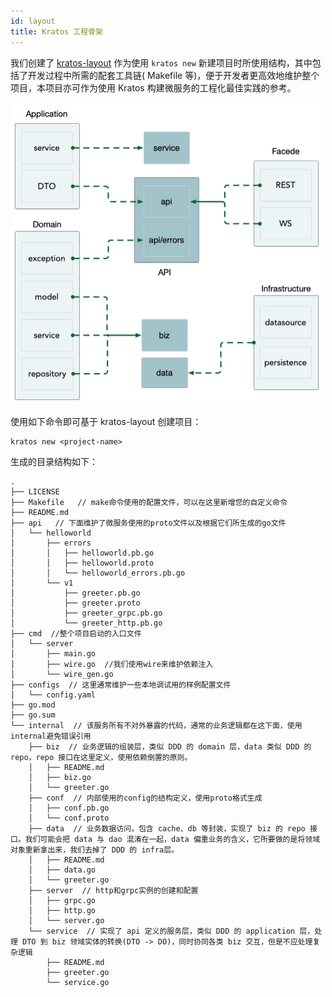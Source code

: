 ```yaml
---
id: layout
title: Kratos 工程骨架 
---
```

我们创建了 [kratos-layout](https://github.com/go-kratos/kratos-layout) 作为使用 `kratos new` 新建项目时所使用结构，其中包括了开发过程中所需的配套工具链( Makefile 等)，便于开发者更高效地维护整个项目，本项目亦可作为使用 Kratos 构建微服务的工程化最佳实践的参考。

<img src="/images/ddd.jpg" alt="kratos ddd" width="500px" />

使用如下命令即可基于 kratos-layout 创建项目：

```
kratos new <project-name>
```

生成的目录结构如下：

```
.
├── LICENSE  
├── Makefile   // make命令使用的配置文件，可以在这里新增您的自定义命令
├── README.md     
├── api   // 下面维护了微服务使用的proto文件以及根据它们所生成的go文件
│   └── helloworld
│       ├── errors
│       │   ├── helloworld.pb.go
│       │   ├── helloworld.proto
│       │   └── helloworld_errors.pb.go
│       └── v1
│           ├── greeter.pb.go
│           ├── greeter.proto
│           ├── greeter_grpc.pb.go
│           └── greeter_http.pb.go
├── cmd  //整个项目启动的入口文件
│   └── server
│       ├── main.go
│       ├── wire.go  //我们使用wire来维护依赖注入
│       └── wire_gen.go
├── configs  // 这里通常维护一些本地调试用的样例配置文件
│   └── config.yaml
├── go.mod           
├── go.sum
└── internal  // 该服务所有不对外暴露的代码，通常的业务逻辑都在这下面，使用internal避免错误引用
    ├── biz  // 业务逻辑的组装层，类似 DDD 的 domain 层，data 类似 DDD 的 repo，repo 接口在这里定义，使用依赖倒置的原则。
    │   ├── README.md
    │   ├── biz.go
    │   └── greeter.go
    ├── conf  // 内部使用的config的结构定义，使用proto格式生成
    │   ├── conf.pb.go
    │   └── conf.proto
    ├── data  // 业务数据访问，包含 cache、db 等封装，实现了 biz 的 repo 接口。我们可能会把 data 与 dao 混淆在一起，data 偏重业务的含义，它所要做的是将领域对象重新拿出来，我们去掉了 DDD 的 infra层。
    │   ├── README.md
    │   ├── data.go
    │   └── greeter.go
    ├── server  // http和grpc实例的创建和配置
    │   ├── grpc.go
    │   ├── http.go
    │   └── server.go
    └── service  // 实现了 api 定义的服务层，类似 DDD 的 application 层，处理 DTO 到 biz 领域实体的转换(DTO -> DO)，同时协同各类 biz 交互，但是不应处理复杂逻辑
        ├── README.md
        ├── greeter.go
        └── service.go
```
